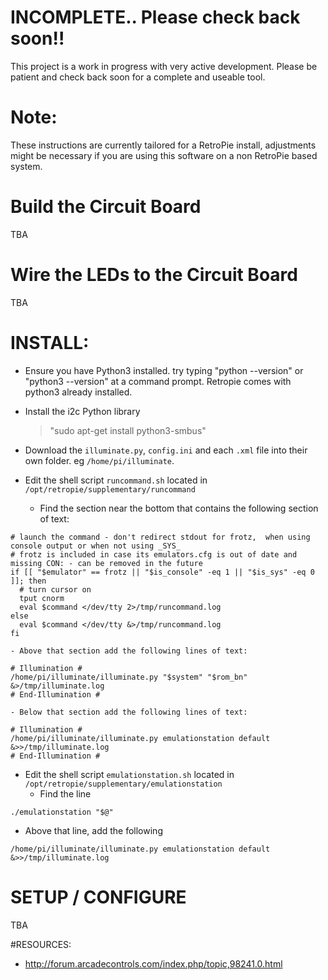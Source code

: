 
# INCOMPLETE.. Please check back soon!! #
This project is a work in progress with very active development.  Please be patient and check back soon for a complete and useable tool.

# Note:
These instructions are currently tailored for a RetroPie install, adjustments might be necessary if you are using this software on a non RetroPie based system.

# Build the Circuit Board
TBA

# Wire the LEDs to the Circuit Board
TBA

# INSTALL:
- Ensure you have Python3 installed.  try typing "python --version" or "python3 --version" at a command prompt.   Retropie comes with python3 already installed.

- Install the i2c Python library 
  > "sudo apt-get install python3-smbus" 

- Download the `illuminate.py`, `config.ini` and each `.xml` file into their own folder. eg `/home/pi/illuminate`.

- Edit the shell script `runcommand.sh` located in `/opt/retropie/supplementary/runcommand`
  - Find the section near the bottom that contains the following section of text:
```
# launch the command - don't redirect stdout for frotz,  when using console output or when not using _SYS_
# frotz is included in case its emulators.cfg is out of date and missing CON: - can be removed in the future
if [[ "$emulator" == frotz || "$is_console" -eq 1 || "$is_sys" -eq 0 ]]; then
  # turn cursor on
  tput cnorm
  eval $command </dev/tty 2>/tmp/runcommand.log
else
  eval $command </dev/tty &>/tmp/runcommand.log
fi
```

    - Above that section add the following lines of text:
```
# Illumination #
/home/pi/illuminate/illuminate.py "$system" "$rom_bn" &>/tmp/illuminate.log
# End-Illumination #
```		
    
    - Below that section add the following lines of text:
```
# Illumination #
/home/pi/illuminate/illuminate.py emulationstation default &>>/tmp/illuminate.log
# End-Illumination #
```
		
- Edit the shell script `emulationstation.sh` located in `/opt/retropie/supplementary/emulationstation`
  - Find the line 
```
./emulationstation "$@"
```
  - Above that line, add the following
```	
/home/pi/illuminate/illuminate.py emulationstation default &>>/tmp/illuminate.log
```	
    
# SETUP / CONFIGURE
TBA

#RESOURCES:
- http://forum.arcadecontrols.com/index.php/topic,98241.0.html
